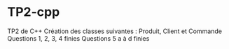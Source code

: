 # TP2-cpp
TP2 de C++
Création des classes suivantes : Produit, Client et Commande
Questions 1, 2, 3, 4 finies
Questions 5 a à d finies

